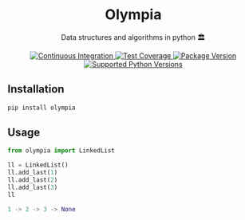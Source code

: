 <h1 align="center">Olympia</h1>
<p align="center">Data structures and algorithms in python 🏛</p>
<p align="center">
<a href="https://github.com/lukemiloszewski/olympia/actions/workflows/ci.yml/badge.svg" target="_blank">
    <img src="https://github.com/lukemiloszewski/olympia/actions/workflows/ci.yml/badge.svg" alt="Continuous Integration">
</a>
<a href="https://codecov.io/gh/lukemiloszewski/olympia" target="_blank">
    <img src="https://img.shields.io/codecov/c/github/lukemiloszewski/olympia?color=%2334D058" alt="Test Coverage">
</a>
<a href="https://pypi.org/project/olympia" target="_blank">
    <img src="https://img.shields.io/pypi/v/olympia?color=%2334D058&label=pypi%20package" alt="Package Version">
</a>
<a href="https://pypi.org/project/olympia" target="_blank">
    <img src="https://img.shields.io/pypi/pyversions/olympia.svg?color=%2334D058" alt="Supported Python Versions">
</a>
</p>

## Installation

```python
pip install olympia
```

## Usage

```python
from olympia import LinkedList

ll = LinkedList()
ll.add_last(1)
ll.add_last(2)
ll.add_last(3)
ll

1 -> 2 -> 3 -> None
```
